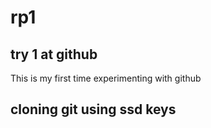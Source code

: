 # rp1

## try 1 at github

This is my first time experimenting with github

##  cloning git using ssd keys 
 







